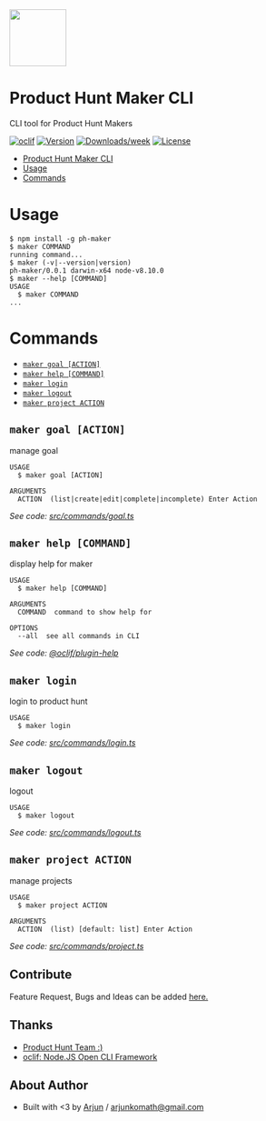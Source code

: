 <img width="100" src="http://icons.iconarchive.com/icons/xenatt/the-circle/256/App-Terminal-icon.png">

# Product Hunt Maker CLI

CLI tool for Product Hunt Makers

[![oclif](https://img.shields.io/badge/cli-oclif-brightgreen.svg)](https://oclif.io)
[![Version](https://img.shields.io/npm/v/ph-maker.svg)](https://npmjs.org/package/ph-maker)
[![Downloads/week](https://img.shields.io/npm/dw/ph-maker.svg)](https://npmjs.org/package/ph-maker)
[![License](https://img.shields.io/npm/l/ph-maker.svg)](https://github.com/arjunkomath/ph-maker-cli/blob/master/package.json)

<!-- toc -->
* [Product Hunt Maker CLI](#product-hunt-maker-cli)
* [Usage](#usage)
* [Commands](#commands)
<!-- tocstop -->
# Usage
<!-- usage -->
```sh-session
$ npm install -g ph-maker
$ maker COMMAND
running command...
$ maker (-v|--version|version)
ph-maker/0.0.1 darwin-x64 node-v8.10.0
$ maker --help [COMMAND]
USAGE
  $ maker COMMAND
...
```
<!-- usagestop -->

# Commands
<!-- commands -->
* [`maker goal [ACTION]`](#maker-goal-action)
* [`maker help [COMMAND]`](#maker-help-command)
* [`maker login`](#maker-login)
* [`maker logout`](#maker-logout)
* [`maker project ACTION`](#maker-project-action)

## `maker goal [ACTION]`

manage goal

```
USAGE
  $ maker goal [ACTION]

ARGUMENTS
  ACTION  (list|create|edit|complete|incomplete) Enter Action
```

_See code: [src/commands/goal.ts](https://github.com/arjunkomath/ph-maker-cli/blob/v0.0.1/src/commands/goal.ts)_

## `maker help [COMMAND]`

display help for maker

```
USAGE
  $ maker help [COMMAND]

ARGUMENTS
  COMMAND  command to show help for

OPTIONS
  --all  see all commands in CLI
```

_See code: [@oclif/plugin-help](https://github.com/oclif/plugin-help/blob/v2.2.0/src/commands/help.ts)_

## `maker login`

login to product hunt

```
USAGE
  $ maker login
```

_See code: [src/commands/login.ts](https://github.com/arjunkomath/ph-maker-cli/blob/v0.0.1/src/commands/login.ts)_

## `maker logout`

logout

```
USAGE
  $ maker logout
```

_See code: [src/commands/logout.ts](https://github.com/arjunkomath/ph-maker-cli/blob/v0.0.1/src/commands/logout.ts)_

## `maker project ACTION`

manage projects

```
USAGE
  $ maker project ACTION

ARGUMENTS
  ACTION  (list) [default: list] Enter Action
```

_See code: [src/commands/project.ts](https://github.com/arjunkomath/ph-maker-cli/blob/v0.0.1/src/commands/project.ts)_
<!-- commandsstop -->

## Contribute
Feature Request, Bugs and Ideas can be added [here.](https://github.com/arjunkomath/ph-maker-cli/issues)

## Thanks
* [Product Hunt Team :)](https://www.producthunt.com/about)
* [oclif: Node.JS Open CLI Framework](https://github.com/oclif/oclif)

## About Author
* Built with <3 by [Arjun](https://twitter.com/arjunz) / [arjunkomath@gmail.com](mailto:arjunkomath@gmail.com)
